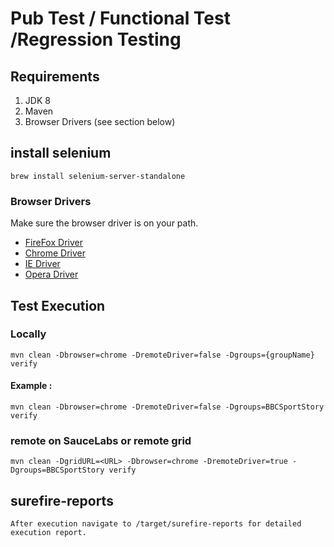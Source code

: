 
# Pub Test / Functional Test /Regression Testing #

## Requirements ##

1. JDK 8
2. Maven
3. Browser Drivers (see section below)

## install selenium ##

    brew install selenium-server-standalone

### Browser Drivers ###

Make sure the browser driver is on your path.

* [FireFox Driver ](https://code.google.com/p/selenium/wiki/FirefoxDriver)
* [Chrome Driver](https://sites.google.com/a/chromium.org/chromedriver/)
* [IE Driver](https://code.google.com/p/selenium/wiki/InternetExplorerDriver)
* [Opera Driver](https://code.google.com/p/selenium/wiki/OperaDriver)



## Test Execution ##

### Locally ###
    mvn clean -Dbrowser=chrome -DremoteDriver=false -Dgroups={groupName} verify
#### Example :
    mvn clean -Dbrowser=chrome -DremoteDriver=false -Dgroups=BBCSportStory verify

### remote on SauceLabs or remote grid ###

    mvn clean -DgridURL=<URL> -Dbrowser=chrome -DremoteDriver=true -Dgroups=BBCSportStory verify


## surefire-reports ##
    After execution navigate to /target/surefire-reports for detailed execution report.
